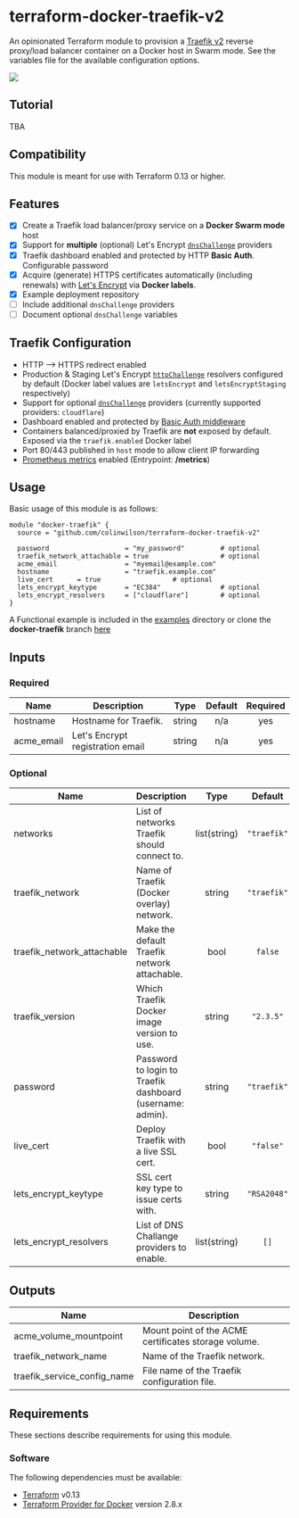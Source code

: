 # terraform-docker-traefik-v2
An opinionated Terraform module to provision a [Traefik v2](https://github.com/traefik/traefik) reverse proxy/load balancer container on a Docker host in Swarm mode. See the variables file for the available configuration options.

![](https://res.cloudinary.com/qunux/image/upload/v1608070821/traefik_2.3.5_ds_screenshot_2_opt_fqyanb.png)

## Tutorial

TBA
## Compatibility

This module is meant for use with Terraform 0.13 or higher.


## Features
* [x] Create a Traefik load balancer/proxy service on a **Docker Swarm mode** host
* [x] Support for **multiple** (optional) Let's Encrypt [`dnsChallenge`](https://doc.traefik.io/traefik/https/acme/#dnschallenge) providers
* [x] Traefik dashboard enabled and protected by HTTP **Basic Auth**. Configurable password
* [x] Acquire (generate) HTTPS certificates automatically (including renewals) with [Let's Encrypt](https://letsencrypt.org/) via **Docker labels**.
* [x] Example deployment repository
* [ ] Include additional `dnsChallenge` providers
* [ ] Document optional `dnsChallenge` variables

## Traefik Configuration

* HTTP --> HTTPS redirect enabled
* Production & Staging Let's Encrypt [`httpChallenge`](https://doc.traefik.io/traefik/https/acme/#httpchallenge) resolvers configured by default (Docker label values are `letsEncrypt` and `letsEncryptStaging` respectively)
* Support for optional [`dnsChallenge`](https://doc.traefik.io/traefik/https/acme/#dnschallenge) providers (currently supported providers: `cloudflare`)
* Dashboard enabled and protected by [Basic Auth middleware](https://doc.traefik.io/traefik/middlewares/basicauth/)
* Containers balanced/proxied by Traefik are **not** exposed by default. Exposed via the `traefik.enabled` Docker label
* Port 80/443 published in `host` mode to allow client IP forwarding
* [Prometheus metrics](https://doc.traefik.io/traefik/observability/metrics/prometheus/) enabled (Entrypoint: **/metrics**)

## Usage

Basic usage of this module is as follows:

```hcl
module "docker-traefik" {
  source = "github.com/colinwilson/terraform-docker-traefik-v2"

  password                   = "my_password"         # optional
  traefik_network_attachable = true                  # optional
  acme_email                 = "myemail@example.com"
  hostname                   = "traefik.example.com"
  live_cert      = true                  # optional
  lets_encrypt_keytype       = "EC384"               # optional
  lets_encrypt_resolvers     = ["cloudflare"]        # optional
}
```

A Functional example is included in the
[examples](./examples/) directory or clone the **docker-traefik** branch [here](https://github.com/colinwilson/example-terraform-modules)

<!-- BEGINNING OF PRE-COMMIT-TERRAFORM DOCS HOOK -->
## Inputs

### Required

| Name | Description | Type | Default | Required |
|------|-------------|:----:|:-----:|:-----:|
| hostname | Hostname for Traefik. | string | n/a | yes |
| acme_email | Let's Encrypt registration email | string | n/a | yes |

### Optional

| Name | Description | Type | Default | Required |
|------|-------------|:----:|:-----:|:-----:|
| networks | List of networks Traefik should connect to. | list(string) | `"traefik"` | no |
| traefik_network | Name of Traefik (Docker overlay) network. | string | `"traefik"` | no |
| traefik_network_attachable | Make the default Traefik network attachable. | bool | `false` | no |
| traefik_version | Which Traefik Docker image version to use. | string | `"2.3.5"` | no |
| password | Password to login to Traefik dashboard (username: admin). | string | `"traefik"` | no |
| live_cert | Deploy Traefik with a live SSL cert. | bool | `"false"` | no |
| lets_encrypt_keytype | SSL cert key type to issue certs with. | string |`"RSA2048"` | no |
| lets_encrypt_resolvers | List of DNS Challange providers to enable. | list(string) | `[]`| no |

## Outputs

| Name | Description |
|------|-------------|
| acme_volume_mountpoint | Mount point of the ACME certificates storage volume. |
| traefik_network_name | Name of the Traefik network. |
| traefik_service_config_name | File name of the Traefik configuration file. |

<!-- END OF PRE-COMMIT-TERRAFORM DOCS HOOK -->

## Requirements

These sections describe requirements for using this module.

### Software

The following dependencies must be available:

- [Terraform](https://www.terraform.io/downloads.html) v0.13
- [Terraform Provider for Docker](https://registry.terraform.io/providers/kreuzwerker/docker/latestt) version 2.8.x


